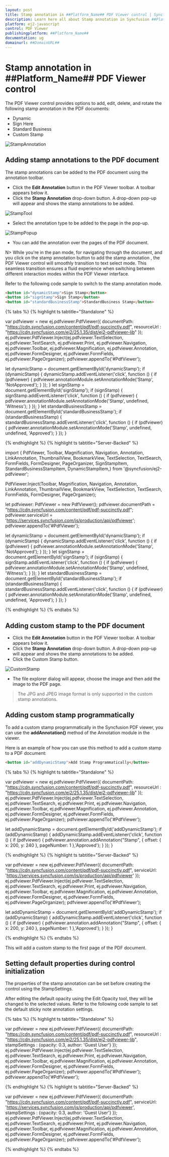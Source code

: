 ```yaml
---
layout: post
title: Stamp annotation in ##Platform_Name## PDF Viewer control | Syncfusion
description: Learn here all about Stamp annotation in Syncfusion ##Platform_Name## PDF Viewer control of Syncfusion Essential JS 2 and more.
platform: ej2-javascript
control: PDF Viewer
publishingplatform: ##Platform_Name##
documentation: ug
domainurl: ##DomainURL##
---
```


# Stamp annotation in ##Platform_Name## PDF Viewer control

The PDF Viewer control provides options to add, edit, delete, and rotate the following stamp annotation in the PDF documents:

* Dynamic
* Sign Here
* Standard Business
* Custom Stamp

![StampAnnotation](../../pdfviewer/images/stamp_annot.png)

## Adding stamp annotations to the PDF document

The stamp annotations can be added to the PDF document using the annotation toolbar.

* Click the **Edit Annotation** button in the PDF Viewer toolbar. A toolbar appears below it.
* Click the **Stamp Annotation** drop-down button. A drop-down pop-up will appear and shows the stamp annotations to be added.

![StampTool](../../pdfviewer/images/stamp_tool.png)

* Select the annotation type to be added to the page in the pop-up.

![StampPopup](../../pdfviewer/images/selectstamp_annot.png)

* You can add the annotation over the pages of the PDF document.

N> While you're in the pan mode, for navigating through the document, and you click on the stamp annotation button to add the stamp annotation , the PDF Viewer control will smoothly transition to text select mode. This seamless transition ensures a fluid experience when switching between different interaction modes within the PDF Viewer interface.

Refer to the following code sample to switch to the stamp annotation mode.

```html
<button id="dynamicStamp">Sign Stamp</button>
<button id="signStamp">Sign Stamp</button>
<button id="standardBusinessStamp">StandardBusiness Stamp</button>
```
{% tabs %}
{% highlight ts tabtitle="Standalone" %}

var pdfviewer = new ej.pdfviewer.PdfViewer({
                    documentPath: "https://cdn.syncfusion.com/content/pdf/pdf-succinctly.pdf",
                    resourceUrl : "https://cdn.syncfusion.com/ej2/25.1.35/dist/ej2-pdfviewer-lib"
                });
ej.pdfviewer.PdfViewer.Inject(ej.pdfviewer.TextSelection, ej.pdfviewer.TextSearch, ej.pdfviewer.Print, ej.pdfviewer.Navigation, ej.pdfviewer.Toolbar,
                              ej.pdfviewer.Magnification, ej.pdfviewer.Annotation, ej.pdfviewer.FormDesigner, ej.pdfviewer.FormFields, ej.pdfviewer.PageOrganizer);
pdfviewer.appendTo('#PdfViewer');

let dynamicStamp = document.getElementById('dynamicStamp');
if (dynamicStamp) {
    dynamicStamp.addEventListener('click', function () {
        if (pdfviewer) {
            pdfviewer.annotationModule.setAnnotationMode('Stamp', 'NotApproved');
        }
    });
}
let signStamp = document.getElementById('signStamp');
if (signStamp) {
    signStamp.addEventListener('click', function () {
        if (pdfviewer) {
            pdfviewer.annotationModule.setAnnotationMode('Stamp', undefined, 'Witness');
        }
    });
}
let standardBusinessStamp = document.getElementById('standardBusinessStamp');
if (standardBusinessStamp) {
    standardBusinessStamp.addEventListener('click', function () {
        if (pdfviewer) {
            pdfviewer.annotationModule.setAnnotationMode('Stamp', undefined, undefined, 'Approved');
        }
    });
}

{% endhighlight %}
{% highlight ts tabtitle="Server-Backed" %}

import { PdfViewer, Toolbar, Magnification, Navigation, Annotation, LinkAnnotation, ThumbnailView, BookmarkView, TextSelection, TextSearch, FormFields, FormDesigner, PageOrganizer, SignStampItem, StandardBusinessStampItem, DynamicStampItem,} from '@syncfusion/ej2-pdfviewer';

PdfViewer.Inject(Toolbar, Magnification, Navigation, Annotation, LinkAnnotation, ThumbnailView, BookmarkView, TextSelection, TextSearch, FormFields, FormDesigner, PageOrganizer);

let pdfviewer: PdfViewer = new PdfViewer();
pdfviewer.documentPath = "https://cdn.syncfusion.com/content/pdf/pdf-succinctly.pdf";
pdfviewer.serviceUrl = 'https://services.syncfusion.com/js/production/api/pdfviewer';
pdfviewer.appendTo('#PdfViewer');

let dynamicStamp = document.getElementById('dynamicStamp');
if (dynamicStamp) {
    dynamicStamp.addEventListener('click', function () {
        if (pdfviewer) {
            pdfviewer.annotationModule.setAnnotationMode('Stamp', 'NotApproved');
        }
    });
}
let signStamp = document.getElementById('signStamp');
if (signStamp) {
    signStamp.addEventListener('click', function () {
        if (pdfviewer) {
            pdfviewer.annotationModule.setAnnotationMode('Stamp', undefined, 'Witness');
        }
    });
}
let standardBusinessStamp = document.getElementById('standardBusinessStamp');
if (standardBusinessStamp) {
    standardBusinessStamp.addEventListener('click', function () {
        if (pdfviewer) {
            pdfviewer.annotationModule.setAnnotationMode('Stamp', undefined, undefined, 'Approved');
        }
    });
}

{% endhighlight %}
{% endtabs %}

## Adding custom stamp to the PDF document

* Click the **Edit Annotation** button in the PDF Viewer toolbar. A toolbar appears below it.
* Click the **Stamp Annotation** drop-down button. A drop-down pop-up will appear and shows the stamp annotations to be added.
* Click the Custom Stamp button.

![CustomStamp](../../pdfviewer/images/customStamp.png)

* The file explorer dialog will appear, choose the image and then add the image to the PDF page.

>The JPG and JPEG image format is only supported in the custom stamp annotations.

## Adding custom stamp programmatically

To add a custom stamp programmatically in the Syncfusion PDF viewer, you can use the **addAnnotation()** method of the Annotation module in the viewer.

Here is an example of how you can use this method to add a custom stamp to a PDF document:

```html
<button id="addDynamicStamp">Add Stamp Programmatically</button>
```
{% tabs %}
{% highlight ts tabtitle="Standalone" %}

var pdfviewer = new ej.pdfviewer.PdfViewer({
                    documentPath: "https://cdn.syncfusion.com/content/pdf/pdf-succinctly.pdf",
                    resourceUrl : "https://cdn.syncfusion.com/ej2/25.1.35/dist/ej2-pdfviewer-lib"
                });
ej.pdfviewer.PdfViewer.Inject(ej.pdfviewer.TextSelection, ej.pdfviewer.TextSearch, ej.pdfviewer.Print, ej.pdfviewer.Navigation, ej.pdfviewer.Toolbar,
                              ej.pdfviewer.Magnification, ej.pdfviewer.Annotation, ej.pdfviewer.FormDesigner, ej.pdfviewer.FormFields, ej.pdfviewer.PageOrganizer);
pdfviewer.appendTo('#PdfViewer');

let addDynamicStamp = document.getElementById('addDynamicStamp');
if (addDynamicStamp) {
    addDynamicStamp.addEventListener('click', function () {
        if (pdfviewer) {
            pdfviewer.annotation.addAnnotation("Stamp", {
                offset: { x: 200, y: 240 },
                pageNumber: 1
            },'Approved');
        }
    });
}

{% endhighlight %}
{% highlight ts tabtitle="Server-Backed" %}

var pdfviewer = new ej.pdfviewer.PdfViewer({
                    documentPath: "https://cdn.syncfusion.com/content/pdf/pdf-succinctly.pdf",
                    serviceUrl: 'https://services.syncfusion.com/js/production/api/pdfviewer'
                });
ej.pdfviewer.PdfViewer.Inject(ej.pdfviewer.TextSelection, ej.pdfviewer.TextSearch, ej.pdfviewer.Print, ej.pdfviewer.Navigation, ej.pdfviewer.Toolbar,
                              ej.pdfviewer.Magnification, ej.pdfviewer.Annotation, ej.pdfviewer.FormDesigner, ej.pdfviewer.FormFields, ej.pdfviewer.PageOrganizer);
pdfviewer.appendTo('#PdfViewer');

let addDynamicStamp = document.getElementById('addDynamicStamp');
if (addDynamicStamp) {
    addDynamicStamp.addEventListener('click', function () {
        if (pdfviewer) {
            pdfviewer.annotation.addAnnotation("Stamp", {
                offset: { x: 200, y: 240 },
                pageNumber: 1
            },'Approved');
        }
    });
}

{% endhighlight %}
{% endtabs %}

This will add a custom stamp to the first page of the PDF document.

## Setting default properties during control initialization

The properties of the stamp annotation can be set before creating the control using the StampSettings.

After editing the default opacity using the Edit Opacity tool, they will be changed to the selected values.
Refer to the following code sample to set the default sticky note annotation settings.

{% tabs %}
{% highlight ts tabtitle="Standalone" %}

var pdfviewer = new ej.pdfviewer.PdfViewer({
                    documentPath: "https://cdn.syncfusion.com/content/pdf/pdf-succinctly.pdf",
                    resourceUrl : "https://cdn.syncfusion.com/ej2/25.1.35/dist/ej2-pdfviewer-lib",
                    stampSettings : {opacity: 0.3, author: 'Guest User'}
                });
ej.pdfviewer.PdfViewer.Inject(ej.pdfviewer.TextSelection, ej.pdfviewer.TextSearch, ej.pdfviewer.Print, ej.pdfviewer.Navigation, ej.pdfviewer.Toolbar,
                              ej.pdfviewer.Magnification, ej.pdfviewer.Annotation, ej.pdfviewer.FormDesigner, ej.pdfviewer.FormFields, ej.pdfviewer.PageOrganizer);
pdfviewer.appendTo('#PdfViewer');
pdfviewer.appendTo('#PdfViewer');

{% endhighlight %}
{% highlight ts tabtitle="Server-Backed" %}

var pdfviewer = new ej.pdfviewer.PdfViewer({
                    documentPath: "https://cdn.syncfusion.com/content/pdf/pdf-succinctly.pdf",
                    serviceUrl: 'https://services.syncfusion.com/js/production/api/pdfviewer',
                    stampSettings : {opacity: 0.3, author: 'Guest User'}
                });
ej.pdfviewer.PdfViewer.Inject(ej.pdfviewer.TextSelection, ej.pdfviewer.TextSearch, ej.pdfviewer.Print, ej.pdfviewer.Navigation, ej.pdfviewer.Toolbar,
                              ej.pdfviewer.Magnification, ej.pdfviewer.Annotation, ej.pdfviewer.FormDesigner, ej.pdfviewer.FormFields, ej.pdfviewer.PageOrganizer);
pdfviewer.appendTo('#PdfViewer');

{% endhighlight %}
{% endtabs %}